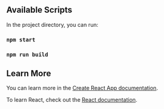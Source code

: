 
## Available Scripts

In the project directory, you can run:

### `npm start`

### `npm run build`

## Learn More

You can learn more in the [Create React App documentation](https://facebook.github.io/create-react-app/docs/getting-started).

To learn React, check out the [React documentation](https://reactjs.org/).
